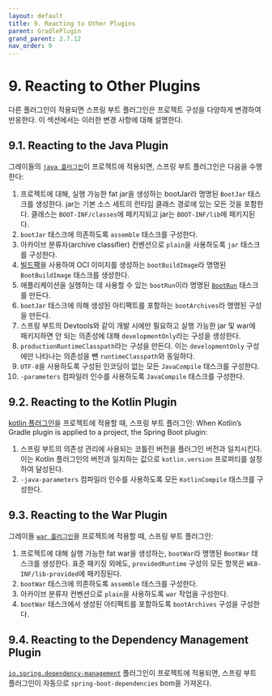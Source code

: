 ```yaml
---
layout: default
title: 9. Reacting to Other Plugins
parent: GradlePlugin
grand_parent: 2.7.12
nav_order: 9
---
```



# 9. Reacting to Other Plugins
다른 플러그인이 적용되면 스프링 부트 플러그인은 프로젝트 구성을 다양하게 변경하여 반응한다. 이 섹션에서는 이러한 변경 사항에 대해 설명한다.


## 9.1. Reacting to the Java Plugin
그레이들의 [`java 플러그인`](https://docs.gradle.org/current/userguide/java_plugin.html)이 프로젝트에 적용되면, 스프링 부트 플러그인은 다음을 수행한다:

1. 프로젝트에 대해, 실행 가능한 fat jar을 생성하는 bootJar라 명명된 `BootJar` 태스크를 생성한다. jar는 기본 소스 세트의 런타임 클래스 경로에 있는 모든 것을 포함한다. 클래스는 `BOOT-INF/classes`에 패키지되고 jar는 `BOOT-INF/lib`에 패키지된다.
2. `bootJar` 태스크에 의존하도록 `assemble` 태스크를 구성한다.
3. 아카이브 분류자(archive classifier) 컨벤션으로 `plain`을 사용하도록 `jar` 태스크를 구성한다.
4. [빌드팩](https://buildpacks.io/)을 사용하여 OCI 이미지를 생성하는 `bootBuildImage`라 명명된 `BootBuildImage` 태스크를 생성한다.
5. 애플리케이션을 실행하는 데 사용할 수 있는 `bootRun`이라 명명된 [`BootRun`](https://docs.spring.io/spring-boot/docs/2.7.12/gradle-plugin/api/org/springframework/boot/gradle/tasks/run/BootRun.html) 태스크를 만든다.
6. `bootJar` 태스크에 의해 생성된 아티팩트를 포함하는 `bootArchives`라 명명된 구성을 만든다.
7. 스프링 부트의 Devtools와 같이 개발 시에만 필요하고 실행 가능한 jar 및 war에 패키지하면 안 되는 의존성에 대해 `developmentOnly`라는 구성을 생성한다.
8. `productionRuntimeClasspath`라는 구성을 만든다. 이는 `developmentOnly` 구성에만 나타나는 의존성을 뺀 `runtimeClasspath`와 동일하다.
9. `UTF-8`을 사용하도록 구성된 인코딩이 없는 모든 `JavaCompile` 태스크를 구성한다.
10. `-parameters` 컴파일러 인수를 사용하도록 `JavaCompile` 태스크를 구성한다.


## 9.2. Reacting to the Kotlin Plugin
[kotlin 플러그인](https://kotlinlang.org/docs/gradle.html)을 프로젝트에 적용할 때, 스프링 부트 플러그인:
When Kotlin’s Gradle plugin is applied to a project, the Spring Boot plugin:
1. 스프링 부트의 의존성 관리에 사용되는 코틀린 버전을 플러그인 버전과 일치시킨다. 이는 Kotlin 플러그인의 버전과 일치하는 값으로 `kotlin.version` 프로퍼티를 설정하여 달성된다.
2. `-java-parameters` 컴파일러 인수를 사용하도록 모든 `KotlinCompile` 태스크를 구성한다.


## 9.3. Reacting to the War Plugin
그레이들 [`war 플러그인`](https://docs.gradle.org/current/userguide/war_plugin.html)을 프로젝트에 적용할 때, 스프링 부트 플러그인:

1. 프로젝트에 대해 실행 가능한 fat war을 생성하는, `bootWar`라 명명된 `BootWar` 태스크를 생성한다. 표준 패키징 외에도, `providedRuntime` 구성의 모든 항목은 `WEB-INF/lib-provided`에 패키징된다.
2. `bootWar` 태스크에 의존하도록 `assemble` 태스크를 구성한다.
3. 아카이브 분류자 컨벤션으로 `plain`을 사용하도록 `war` 작업을 구성한다.
4. `bootWar` 태스크에서 생성된 아티팩트를 포함하도록 `bootArchives` 구성을 구성한다.


## 9.4. Reacting to the Dependency Management Plugin
[`io.spring.dependency-management`](https://github.com/spring-gradle-plugins/dependency-management-plugin) 플러그인이 프로젝트에 적용되면, 스프링 부트 플러그인이 자동으로 `spring-boot-dependencies` bom을 가져온다.